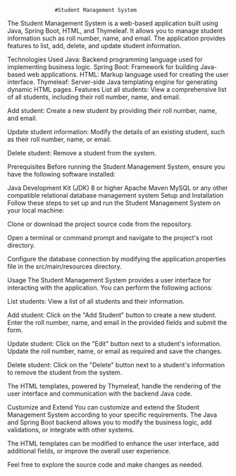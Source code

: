                    #Student Management System

The Student Management System is a web-based application built using Java, Spring Boot, HTML, and Thymeleaf. It allows you to manage student information such as roll number, name, and email. The application provides features to list, add, delete, and update student information.

Technologies Used
Java: Backend programming language used for implementing business logic.
Spring Boot: Framework for building Java-based web applications.
HTML: Markup language used for creating the user interface.
Thymeleaf: Server-side Java templating engine for generating dynamic HTML pages.
Features
List all students: View a comprehensive list of all students, including their roll number, name, and email.

Add student: Create a new student by providing their roll number, name, and email.

Update student information: Modify the details of an existing student, such as their roll number, name, or email.

Delete student: Remove a student from the system.

Prerequisites
Before running the Student Management System, ensure you have the following software installed:

Java Development Kit (JDK) 8 or higher
Apache Maven
MySQL or any other compatible relational database management system
Setup and Installation
Follow these steps to set up and run the Student Management System on your local machine:

Clone or download the project source code from the repository.

Open a terminal or command prompt and navigate to the project's root directory.

Configure the database connection by modifying the application.properties file in the src/main/resources directory.

Usage
The Student Management System provides a user interface for interacting with the application. You can perform the following actions:

List students: View a list of all students and their information.

Add student: Click on the "Add Student" button to create a new student. Enter the roll number, name, and email in the provided fields and submit the form.

Update student: Click on the "Edit" button next to a student's information. Update the roll number, name, or email as required and save the changes.

Delete student: Click on the "Delete" button next to a student's information to remove the student from the system.

The HTML templates, powered by Thymeleaf, handle the rendering of the user interface and communication with the backend Java code.

Customize and Extend
You can customize and extend the Student Management System according to your specific requirements. The Java and Spring Boot backend allows you to modify the business logic, add validations, or integrate with other systems.

The HTML templates can be modified to enhance the user interface, add additional fields, or improve the overall user experience.

Feel free to explore the source code and make changes as needed.
